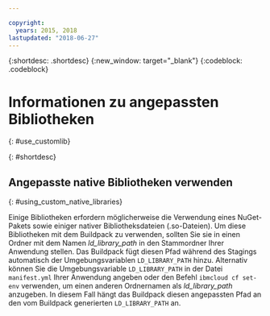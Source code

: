```yaml
---

copyright:
  years: 2015, 2018
lastupdated: "2018-06-27"
---
```


{:shortdesc: .shortdesc}
{:new_window: target="_blank"}
{:codeblock: .codeblock}


# Informationen zu angepassten Bibliotheken
{: #use_customlib}

{: #shortdesc}

## Angepasste native Bibliotheken verwenden
{: #using_custom_native_libraries}

Einige Bibliotheken erfordern möglicherweise die Verwendung eines NuGet-Pakets sowie einiger nativer Bibliotheksdateien (.so-Dateien). Um diese Bibliotheken mit dem Buildpack zu verwenden, sollten Sie sie in einen Ordner mit dem Namen *ld_library_path* in den Stammordner Ihrer Anwendung stellen.
Das Buildpack fügt diesen Pfad während des Stagings automatisch der Umgebungsvariablen `LD_LIBRARY_PATH` hinzu. Alternativ können Sie die Umgebungsvariable `LD_LIBRARY_PATH` in der Datei `manifest.yml` Ihrer Anwendung angeben oder den Befehl `ibmcloud cf set-env` verwenden, um einen anderen Ordnernamen als *ld_library_path* anzugeben. In diesem Fall hängt das Buildpack diesen angepassten Pfad an den vom Buildpack generierten `LD_LIBRARY_PATH` an.
